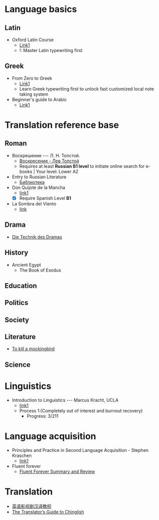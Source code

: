 # Language basics
## Latin
- Oxford Latin Course
  - [Link1](http://web.lancastercountryday.org/books/latin/OxfordLatin.pdf)
  - !: Master Latin typewriting first
## Greek
- From Zero to Greek
  - [Link1](http://www.dramata.com/ACL_2008_Zero_to_Greek_workshop.pdf)
  - Learn Greek typewriting first to unlock fast customized local note taking system
- Beginner's guide to Arabic
  - [Link1](https://www.learnarabiconline.com/Beginners_Guide_To_Arabic.pdf)


# Translation reference base

## Roman
- Воскрешение --- Л. Н. Толстой.
  - [Воскресение - Лев Толстой](https://ilibrary.ru/text/1462/index.html)
  - Requires at least **Russian B1 level** to initiate online search for e-books | Your level: Lower A2
- Entry to Russian Literature
  - [Библиотека](https://ilibrary.ru/)
- Don Quijote de la Mancha
  - [link1](http://www.daemcopiapo.cl/Biblioteca/Archivos/7_6253.pdf)
  - [x] Require Spanish Level **B1**
- La Sombra del Viento
  - [link](http://www.daemcopiapo.cl/Biblioteca/Archivos/7_6253.pdf)

## Drama
- [Die Technik des Dramas](http://docplayer.org/23284737-Gustav-freytag-die-technik-des-dramas.html)

## History
- Ancient Egypt
  - The Book of Exodus


## Education

## Politics

## Society

## Literature
- [To kill a mockingbird](http://giove.isti.cnr.it/demo/eread/Libri/angry/Mockingbird.pdf)

## Science

# Linguistics
- Introduction to Linguistics --- Marcus Kracht, UCLA
    - [link1](https://linguistics.ucla.edu/people/Kracht/courses/ling20-fall07/ling-intro.pdf)
    - Process 1:(Completely out of interest and burnout recovery)
      - Progress: 3/211

# Language acquisition
- Principles and Practice in Second Language Acquisition - Stephen Kraschen
  - [link1](http://www.sdkrashen.com/content/books/principles_and_practice.pdf)
- Fluent forever
  - [Fluent Forever Summary and Review](https://lifeclub.org/books/fluent-forever-gabriel-wyner-review-summary)

# Translation
- [英语影视剧汉译教程](https://book.douban.com/subject/20428664)
- [The Translator’s Guide to Chinglish](#T)